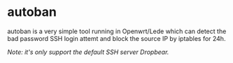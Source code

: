 # autoban

autoban is a very simple tool running in Openwrt/Lede which can detect the bad password SSH login attemt and block the source IP by iptables for 24h.

*Note: it's only support the default SSH server Dropbear.*